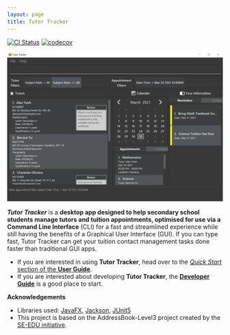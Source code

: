 ```yaml
---
layout: page
title: Tutor Tracker
---
```


[![CI Status](https://github.com/AY2021S2-CS2103-T14-3/tp/workflows/Java%20CI/badge.svg)](https://github.com/AY2021S2-CS2103-T14-3/tp/actions)
[![codecov](https://codecov.io/gh/AY2021S2-CS2103-T14-3/tp/branch/master/graph/badge.svg)](https://codecov.io/gh/AY2021S2-CS2103-T14-3/tp)

![Ui](images/Ui.png)

_**Tutor Tracker**_ is a **desktop app designed to help secondary school students manage tutors and tuition appointments, optimised for use via a Command Line Interface** (CLI) for a fast and streamlined experience while still having the benefits of a Graphical User Interface (GUI). If you can type fast, Tutor Tracker can get your tuition contact management tasks done faster than traditional GUI apps.

* If you are interested in using **Tutor Tracker**, head over to the [_Quick Start_ section of the **User Guide**](UserGuide.html#quick-start).
* If you are interested about developing **Tutor Tracker**, the [**Developer Guide**](DeveloperGuide.html) is a good place to start.


**Acknowledgements**

* Libraries used: [JavaFX](https://openjfx.io/), [Jackson](https://github.com/FasterXML/jackson), [JUnit5](https://github.com/junit-team/junit5)
* This project is based on the AddressBook-Level3 project created by the [SE-EDU initiative](https://se-education.org).

